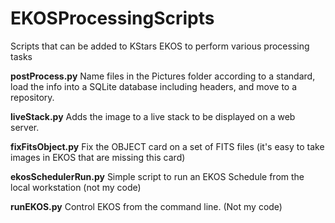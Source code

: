 # EKOSProcessingScripts
Scripts that can be added to KStars EKOS to perform various processing tasks

**postProcess.py**
Name files in the Pictures folder according to a standard, load the info into a SQLite database including headers, and move to a repository. 

**liveStack.py**
Adds the image to a live stack to be displayed on a web server.

**fixFitsObject.py**
Fix the OBJECT card on a set of FITS files (it's easy to take images in EKOS that are missing this card)

**ekosSchedulerRun.py**
Simple script to run an EKOS Schedule from the local workstation (not my code)

**runEKOS.py**
Control EKOS from the command line. (Not my code)
